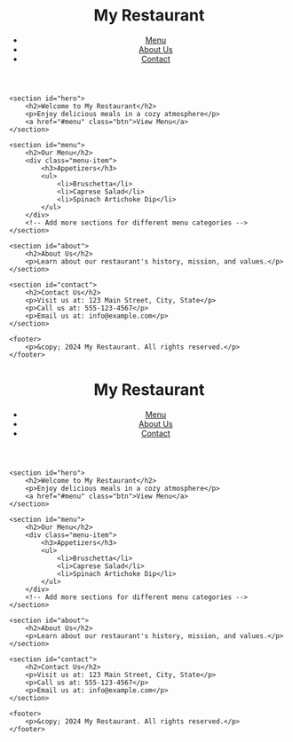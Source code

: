 <!DOCTYPE html>
<html lang="en">
<head>
    <meta charset="UTF-8">
    <meta name="viewport" content="width=device-width, initial-scale=1.0">
    <title>Restaurant Website</title>
    <link rel="stylesheet" href="styles.css">
</head>
<body>
    <header>
        <h1>My Restaurant</h1>
        <nav>
            <ul>
                <li><a href="#menu">Menu</a></li>
                <li><a href="#about">About Us</a></li>
                <li><a href="#contact">Contact</a></li>
            </ul>
        </nav>
    </header>

    <section id="hero">
        <h2>Welcome to My Restaurant</h2>
        <p>Enjoy delicious meals in a cozy atmosphere</p>
        <a href="#menu" class="btn">View Menu</a>
    </section>

    <section id="menu">
        <h2>Our Menu</h2>
        <div class="menu-item">
            <h3>Appetizers</h3>
            <ul>
                <li>Bruschetta</li>
                <li>Caprese Salad</li>
                <li>Spinach Artichoke Dip</li>
            </ul>
        </div>
        <!-- Add more sections for different menu categories -->
    </section>

    <section id="about">
        <h2>About Us</h2>
        <p>Learn about our restaurant's history, mission, and values.</p>
    </section>

    <section id="contact">
        <h2>Contact Us</h2>
        <p>Visit us at: 123 Main Street, City, State</p>
        <p>Call us at: 555-123-4567</p>
        <p>Email us at: info@example.com</p>
    </section>

    <footer>
        <p>&copy; 2024 My Restaurant. All rights reserved.</p>
    </footer>
</body>
</html>
<!DOCTYPE html>
<html lang="en">
<head>
    <meta charset="UTF-8">
    <meta name="viewport" content="width=device-width, initial-scale=1.0">
    <title>Restaurant Website</title>
    <link rel="stylesheet" href="styles.css">
</head>
<body>
    <header>
        <h1>My Restaurant</h1>
        <nav>
            <ul>
                <li><a href="#menu">Menu</a></li>
                <li><a href="#about">About Us</a></li>
                <li><a href="#contact">Contact</a></li>
            </ul>
        </nav>
    </header>

    <section id="hero">
        <h2>Welcome to My Restaurant</h2>
        <p>Enjoy delicious meals in a cozy atmosphere</p>
        <a href="#menu" class="btn">View Menu</a>
    </section>

    <section id="menu">
        <h2>Our Menu</h2>
        <div class="menu-item">
            <h3>Appetizers</h3>
            <ul>
                <li>Bruschetta</li>
                <li>Caprese Salad</li>
                <li>Spinach Artichoke Dip</li>
            </ul>
        </div>
        <!-- Add more sections for different menu categories -->
    </section>

    <section id="about">
        <h2>About Us</h2>
        <p>Learn about our restaurant's history, mission, and values.</p>
    </section>

    <section id="contact">
        <h2>Contact Us</h2>
        <p>Visit us at: 123 Main Street, City, State</p>
        <p>Call us at: 555-123-4567</p>
        <p>Email us at: info@example.com</p>
    </section>

    <footer>
        <p>&copy; 2024 My Restaurant. All rights reserved.</p>
    </footer>
</body>
</html>

